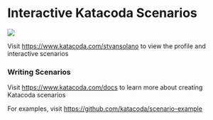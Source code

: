 # Interactive Katacoda Scenarios

[![](http://shields.katacoda.com/katacoda/stvansolano/count.svg)](https://www.katacoda.com/stvansolano "Get your profile on Katacoda.com")

Visit https://www.katacoda.com/stvansolano to view the profile and interactive scenarios

### Writing Scenarios
Visit https://www.katacoda.com/docs to learn more about creating Katacoda scenarios

For examples, visit https://github.com/katacoda/scenario-example
